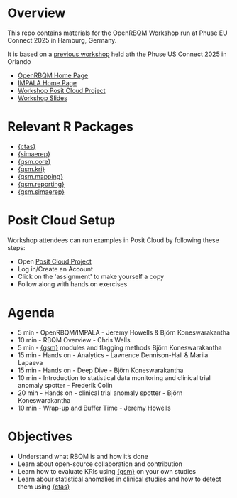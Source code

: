 # Overview

This repo contains materials for the OpenRBQM Workshop run at Phuse EU Connect 2025 in Hamburg, Germany. 

It is based on a [previous workshop](https://github.com/OpenRBQM/openRBQM-workshop) held ath the Phuse US Connect 2025 in Orlando

- [OpenRBQM Home Page](https://advance.hub.phuse.global/wiki/spaces/WEL/pages/26811224/OpenRBQM+Pre-Competitive+Collaboration+on+Open-Source+Software+for+RBQM)
- [IMPALA Home Page](https://impala-consortium.org/)
- [Workshop Posit Cloud Project](https://posit.cloud/spaces/627310/join?access_code=Ht_i118WHp_wjQ9XGwi-b7fb1bs0y1mbbVO3JyME)
- [Workshop Slides](2025_PhuseUSConnect_OpenRBQMWorkshop.pptx)

# Relevant R Packages

- [{ctas}](https://github.com/IMPALA-Consortium/ctas)
- [{simaerep}](https://github.com/openpharma/simaerep/)
- [{gsm.core}](https://github.com/Gilead-BioStats/gsm.core)
- [{gsm.kri}](https://github.com/Gilead-BioStats/gsm.kri)
- [{gsm.mapping}](https://github.com/Gilead-BioStats/gsm.mapping)
- [{gsm.reporting}](https://github.com/Gilead-BioStats/gsm.reporting)
- [{gsm.simaerep}](https://github.com/IMPALA-Consortium/gsm.simaerep)

# Posit Cloud Setup

Workshop attendees can run examples in Posit Cloud by following these steps: 
- Open [Posit Cloud Project](https://posit.cloud/spaces/627310/join?access_code=Ht_i118WHp_wjQ9XGwi-b7fb1bs0y1mbbVO3JyME) 
- Log in/Create an Account
- Click on the 'assignment' to make yourself a copy
- Follow along with hands on exercises

# Agenda

- 5 min - OpenRBQM/IMPALA - Jeremy Howells & Björn Koneswarakantha
- 10 min - RBQM Overview - Chris Wells
- 5 min - [{gsm}](https://github.com/Gilead-BioStats/gsm.core) modules and flagging methods Björn Koneswarakantha
- 15 min - Hands on - Analytics - Lawrence Dennison-Hall & Mariia Lapaeva
- 15 min - Hands on - Deep Dive - Björn Koneswarakantha
- 10 min - Introduction to statistical data monitoring and clinical trial anomaly spotter - Frederik Colin
- 20 min - Hands on - clinical trial anomaly spotter - Björn Koneswarakantha
- 10 min - Wrap-up and Buffer Time - Jeremy Howells


# Objectives

- Understand what RBQM is and how it’s done
- Learn about open-source collaboration and contribution
- Learn how to evaluate KRIs using [{gsm}](https://github.com/Gilead-BioStats/gsm.core) on your own studies
- Learn abour statistical anomalies in clinical studies and how to detect them using [{ctas}](https://github.com/IMPALA-Consortium/ctas)


